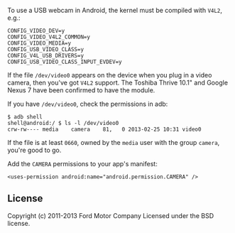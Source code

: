 To use a USB webcam in Android, the kernel must be compiled with `V4L2`, e.g.:

    CONFIG_VIDEO_DEV=y
    CONFIG_VIDEO_V4L2_COMMON=y
    CONFIG_VIDEO_MEDIA=y
    CONFIG_USB_VIDEO_CLASS=y
    CONFIG_V4L_USB_DRIVERS=y
    CONFIG_USB_VIDEO_CLASS_INPUT_EVDEV=y

If the file `/dev/video0` appears on the device when you plug in a video camera,
then you've got `V4L2` support. The Toshiba Thrive 10.1" and Google Nexus 7 have
been confirmed to have the module.

If you have `/dev/video0`, check the permissions in adb:

    $ adb shell
    shell@android:/ $ ls -l /dev/video0
    crw-rw---- media    camera    81,   0 2013-02-25 10:31 video0

If the file is at least `0660`, owned by the `media` user with the group
`camera`, you're good to go.

Add the `CAMERA` permissions to your app's manifest:

    <uses-permission android:name="android.permission.CAMERA" />

## License

Copyright (c) 2011-2013 Ford Motor Company
Licensed under the BSD license.

